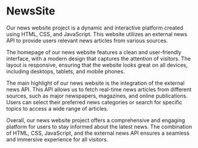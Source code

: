 # NewsSite


Our news website project is a dynamic and interactive platform created using HTML, CSS, and JavaScript. This website utilizes an external news API to provide users relevant news articles from various sources.

The homepage of our news website features a clean and user-friendly interface, with a modern design that captures the attention of visitors. The layout is responsive, ensuring that the website looks great on all devices, including desktops, tablets, and mobile phones.

The main highlight of our news website is the integration of the external news API. This API allows us to fetch real-time news articles from different sources, such as major newspapers, magazines, and online publications. Users can select their preferred news categories or search for specific topics to access a wide range of articles.

Overall, our news website project offers a comprehensive and engaging platform for users to stay informed about the latest news. The combination of HTML, CSS, JavaScript, and the external news API ensures a seamless and immersive experience for all visitors.
